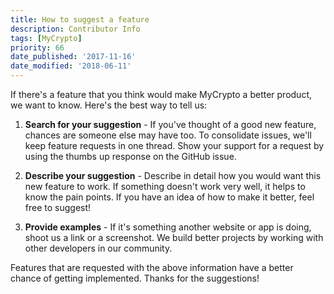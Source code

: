 ```yaml
---
title: How to suggest a feature
description: Contributor Info
tags: [MyCrypto]
priority: 66
date_published: '2017-11-16'
date_modified: '2018-06-11'
---
```


If there's a feature that you think would make MyCrypto a better product, we
want to know. Here's the best way to tell us:

1. **Search for your suggestion** - If you've thought of a good new feature,
    chances are someone else may have too. To consolidate issues, we'll keep
    feature requests in one thread. Show your support for a request by using
    the thumbs up response on the GitHub issue.

2. **Describe your suggestion** - Describe in detail how you would want this
    new feature to work. If something doesn't work very well, it helps to know
    the pain points. If you have an idea of how to make it better, feel free to
    suggest!

3. **Provide examples** - If it's something another website or app is doing,
    shoot us a link or a screenshot. We build better projects by working with
    other developers in our community.

Features that are requested with the above information have a better chance of
getting implemented. Thanks for the suggestions!
